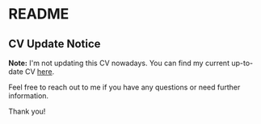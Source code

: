 # README

## CV Update Notice

**Note:** I'm not updating this CV nowadays. You can find my current up-to-date CV [here](https://github.com/indrajit912/ModernCV/blob/29fb67ba78f021f6b67f43e1d068e52c6d499b21/indra_cv/cv.pdf).

Feel free to reach out to me if you have any questions or need further information.

Thank you!

